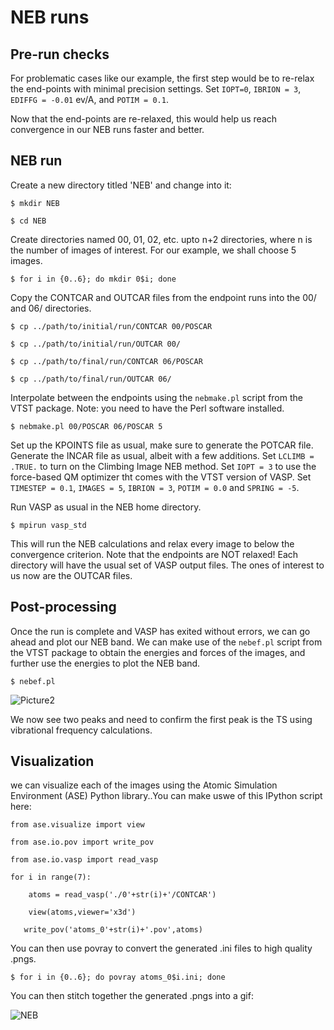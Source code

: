 # NEB runs

## Pre-run checks

For problematic cases like our example, the first step would be to re-relax the end-points with minimal precision settings. Set ```IOPT=0```, ```IBRION = 3```, ```EDIFFG = -0.01``` ev/A, and ```POTIM = 0.1```.

Now that the end-points are re-relaxed, this would help us reach convergence in our NEB runs faster and better.

## NEB run

Create a new directory titled 'NEB' and change into it:

```$ mkdir NEB```

```$ cd NEB```

Create directories named 00, 01, 02, etc. upto n+2 directories, where n  is the number of images of interest. For our example, we shall choose 5 images.

```$ for i in {0..6}; do mkdir 0$i; done```

Copy the CONTCAR and OUTCAR files from the endpoint runs into the 00/ and 06/ directories.

```$ cp ../path/to/initial/run/CONTCAR 00/POSCAR```

```$ cp ../path/to/initial/run/OUTCAR 00/```

```$ cp ../path/to/final/run/CONTCAR 06/POSCAR```

```$ cp ../path/to/final/run/OUTCAR 06/```

Interpolate between the endpoints using the ```nebmake.pl``` script from the VTST package. Note: you need to have the Perl software installed.

```$ nebmake.pl 00/POSCAR 06/POSCAR 5```

Set up the KPOINTS file as usual, make sure to generate the POTCAR file. Generate the INCAR file as usual, albeit with a few additions. Set ```LCLIMB = .TRUE.``` to turn on the Climbing Image NEB method. Set ```IOPT = 3``` to use the force-based QM optimizer tht comes with the VTST version of VASP. Set ```TIMESTEP = 0.1```, ```IMAGES = 5```, ```IBRION = 3```, ```POTIM = 0.0``` and ```SPRING = -5```.

Run VASP as usual in the NEB home directory.

```$ mpirun vasp_std```

This will run the NEB calculations and relax every image to below the convergence criterion. Note that the endpoints are NOT relaxed! Each directory will have the usual set of VASP output files. The ones of interest to us now are the OUTCAR files.

## Post-processing

Once the run is complete and VASP has exited without errors, we can go ahead and plot our NEB band. We can make use of the ```nebef.pl``` script from the VTST package to obtain the energies and forces of the images, and further use the energies to plot the NEB band.

```$ nebef.pl```

![Picture2](https://user-images.githubusercontent.com/97717818/150759808-ce092e86-46cd-4821-8152-5e93854bf2c1.png)

We now see two peaks and need to confirm the first peak is the TS using vibrational frequency calculations.

## Visualization

we can visualize each of the images using the Atomic Simulation Environment (ASE) Python library..You can make uswe of this IPython script here:


```from ase.visualize import view```

```from ase.io.pov import write_pov```

```from ase.io.vasp import read_vasp```

```for i in range(7):```

```    atoms = read_vasp('./0'+str(i)+'/CONTCAR')```

```    view(atoms,viewer='x3d')```

```   write_pov('atoms_0'+str(i)+'.pov',atoms)```

You can then use povray to convert the generated .ini files to high quality .pngs.

```$ for i in {0..6}; do povray atoms_0$i.ini; done```

You can then stitch together the generated .pngs into a gif:

![NEB](https://user-images.githubusercontent.com/97717818/151387937-8b3cd4c9-713e-4414-b58f-51fdec896d94.gif)
